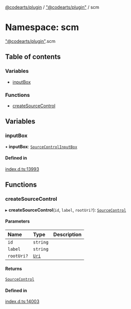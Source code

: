 [@codearts/plugin](../README.md) / ["@codearts/plugin"](_codearts_plugin_.md) / scm

# Namespace: scm

["@codearts/plugin"](_codearts_plugin_.md).scm

## Table of contents

### Variables

- [inputBox](codearts_plugin_.scm.md#inputbox)

### Functions

- [createSourceControl](codearts_plugin_.scm.md#createsourcecontrol)

## Variables

### inputBox

• **inputBox**: [`SourceControlInputBox`](../interfaces/codearts_plugin_.SourceControlInputBox.md)

#### Defined in

[index.d.ts:13993](https://github.com/huaweicloud/cloudide-plugin-api/blob/d4de966/index.d.ts#L13993)

## Functions

### createSourceControl

▸ **createSourceControl**(`id`, `label`, `rootUri?`): [`SourceControl`](../interfaces/codearts_plugin_.SourceControl.md)

#### Parameters

| Name | Type | Description |
| :------ | :------ | :------ |
| `id` | `string` |  |
| `label` | `string` |  |
| `rootUri?` | [`Uri`](../classes/codearts_plugin_.Uri.md) |  |

#### Returns

[`SourceControl`](../interfaces/codearts_plugin_.SourceControl.md)

#### Defined in

[index.d.ts:14003](https://github.com/huaweicloud/cloudide-plugin-api/blob/d4de966/index.d.ts#L14003)
